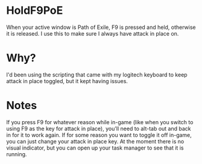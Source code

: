 # HoldF9PoE
When your active window is Path of Exile, F9 is pressed and held, otherwise it is released.
I use this to make sure I always have attack in place on.
# Why?
I'd been using the scripting that came with my logitech keyboard to keep attack in place toggled, but it kept having issues.
# Notes
If you press F9 for whatever reason while in-game (like when you switch to using F9 as the key for attack in place), you'll need to alt-tab out and back in for it to work again.
If for some reason you want to toggle it off in-game, you can just change your attack in place key.
At the moment there is no visual indicator, but you can open up your task manager to see that it is running.
